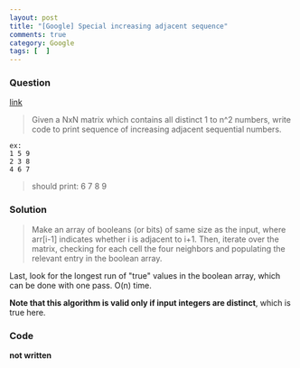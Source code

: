 ```yaml
---
layout: post
title: "[Google] Special increasing adjacent sequence"
comments: true
category: Google
tags: [  ]
---
```


### Question 

[link](http://www.careercup.com/question?id=5147801809846272)

> Given a NxN matrix which contains all distinct 1 to n^2 numbers, write code to print sequence of increasing adjacent sequential numbers. 

    ex: 
    1 5 9 
    2 3 8 
    4 6 7 

> should print: 6 7 8 9

### Solution

> Make an array of booleans (or bits) of same size as the input, where arr[i-1] indicates whether i is adjacent to i+1. Then, iterate over the matrix, checking for each cell the four neighbors and populating the relevant entry in the boolean array. 

Last, look for the longest run of "true" values in the boolean array, which can be done with one pass. O(n) time. 

__Note that this algorithm is valid only if input integers are distinct__, which is true here. 

### Code

__not written__
